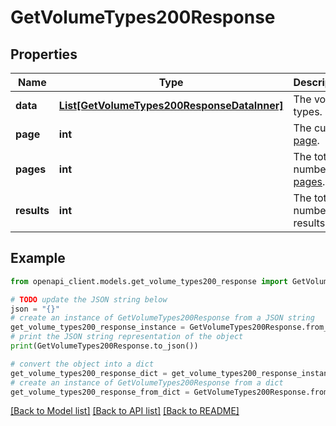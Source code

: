 # GetVolumeTypes200Response


## Properties

Name | Type | Description | Notes
------------ | ------------- | ------------- | -------------
**data** | [**List[GetVolumeTypes200ResponseDataInner]**](GetVolumeTypes200ResponseDataInner.md) | The volume types. | [optional] 
**page** | **int** | The current [page](https://techdocs.akamai.com/linode-api/reference/pagination). | [optional] [readonly] 
**pages** | **int** | The total number of [pages](https://techdocs.akamai.com/linode-api/reference/pagination). | [optional] [readonly] 
**results** | **int** | The total number of results. | [optional] [readonly] 

## Example

```python
from openapi_client.models.get_volume_types200_response import GetVolumeTypes200Response

# TODO update the JSON string below
json = "{}"
# create an instance of GetVolumeTypes200Response from a JSON string
get_volume_types200_response_instance = GetVolumeTypes200Response.from_json(json)
# print the JSON string representation of the object
print(GetVolumeTypes200Response.to_json())

# convert the object into a dict
get_volume_types200_response_dict = get_volume_types200_response_instance.to_dict()
# create an instance of GetVolumeTypes200Response from a dict
get_volume_types200_response_from_dict = GetVolumeTypes200Response.from_dict(get_volume_types200_response_dict)
```
[[Back to Model list]](../README.md#documentation-for-models) [[Back to API list]](../README.md#documentation-for-api-endpoints) [[Back to README]](../README.md)


